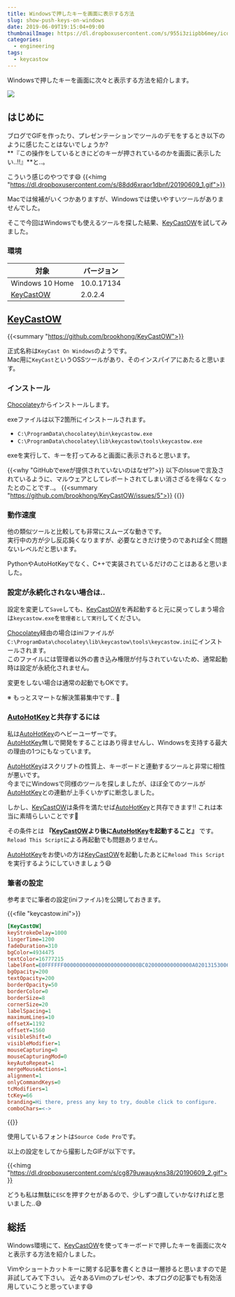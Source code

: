```yaml
---
title: Windowsで押したキーを画面に表示する方法
slug: show-push-keys-on-windows
date: 2019-06-09T19:15:04+09:00
thumbnailImage: https://dl.dropboxusercontent.com/s/955i3ziipbb6mey/icons8-team-1221956-unsplash.jpg
categories:
  - engineering
tags:
  - keycastow
---
```


Windowsで押したキーを画面に次々と表示する方法を紹介します。

<!--more-->

<img src="https://dl.dropboxusercontent.com/s/955i3ziipbb6mey/icons8-team-1221956-unsplas"/>

<!--toc-->


はじめに
--------

ブログでGIFを作ったり、プレゼンテーションでツールのデモをするとき以下のように感じたことはないでしょうか?  
**『この操作をしているときにどのキーが押されているのかを画面に表示したい..!!』**と..。

こういう感じのやつです😄
{{<himg "https://dl.dropboxusercontent.com/s/88dd6xraor1dbnf/20190609_1.gif">}}

Macでは候補がいくつかありますが、Windowsでは使いやすいツールがありませんでした。

そこで今回はWindowsでも使えるツールを探した結果、[KeyCastOW]を試してみました。

### 環境

|      対象       | バージョン |
| --------------- | ---------- |
| Windows 10 Home | 10.0.17134 |
| [KeyCastOW]     | 2.0.2.4    |


[KeyCastOW]
-----------

{{<summary "https://github.com/brookhong/KeyCastOW">}}

正式名称は`KeyCast On Windows`のようです。  
Mac用に`KeyCast`というOSSツールがあり、そのインスパイアにあたると思います。

### インストール

[Chocolatey]からインストールします。

exeファイルは以下2箇所にインストールされます。

* `C:\ProgramData\chocolatey\bin\keycastow.exe`
* `C:\ProgramData\chocolatey\lib\keycastow\tools\keycastow.exe`

exeを実行して、キーを打ってみると画面に表示されると思います。

{{<why "GitHubでexeが提供されていないのはなぜ?">}}
以下のIssueで言及されているように、マルウェアとしてレポートされてしまい消さざるを得なくなったとのことです..。
{{<summary "https://github.com/brookhong/KeyCastOW/issues/5">}}
{{</why>}}

### 動作速度

他の類似ツールと比較しても非常にスムーズな動きです。  
実行中の方が少し反応鈍くなりますが、必要なときだけ使うのであれば全く問題ないレベルだと思います。

PythonやAutoHotKeyでなく、C++で実装されているだけのことはあると思いました。


### 設定が永続化されない場合は..

設定を変更して`Save`しても、[KeyCastOW]を再起動すると元に戻ってしまう場合は`keycastow.exe`を`管理者として実行`してください。

[Chocolatey]経由の場合はiniファイルが`C:\ProgramData\chocolatey\lib\keycastow\tools\keycastow.ini`にインストールされます。  
このファイルには管理者以外の書き込み権限が付与されていないため、通常起動時は設定が永続化されません。

変更をしない場合は通常の起動でもOKです。

※ もっとスマートな解決策募集中です.. 🙇


### [AutoHotKey]と共存するには

私は[AutoHotKey]のヘビーユーザーです。  
[AutoHotKey]無しで開発をすることはあり得ませんし、Windowsを支持する最大の理由の1つにもなっています。

[AutoHotKey]はスクリプトの性質上、キーボードと連動するツールと非常に相性が悪いです。  
今までにWindowsで同様のツールを探しましたが、ほぼ全てのツールが[AutoHotKey]との連動が上手くいかずに断念しました。

しかし、[KeyCastOW]は条件を満たせば[AutoHotKey]と共存できます!! これは本当に素晴らしいことです👏

その条件とは **『[KeyCastOW]より後に[AutoHotKey]を起動すること』** です。  
`Reload This Script`による再起動でも問題ありません。

[AutoHotKey]をお使いの方は[KeyCastOW]を起動したあとに`Reload This Script`を実行するようにしていきましょう😄


### 筆者の設定

参考までに筆者の設定(iniファイル)を公開しておきます。

{{<file "keycastow.ini">}}
```ini
[KeyCastOW]
keyStrokeDelay=1000
lingerTime=1200
fadeDuration=310
bgColor=4934475
textColor=16777215
labelFont=E0FFFFFF000000000000000000000000BC020000000000000A02013153006F007500720063006500200043006F00640065002000500072006F000000000000000000000000000000000000000000000000000000000000000000000036
bgOpacity=200
textOpacity=200
borderOpacity=50
borderColor=0
borderSize=8
cornerSize=20
labelSpacing=1
maximumLines=10
offsetX=1192
offsetY=1560
visibleShift=0
visibleModifier=1
mouseCapturing=0
mouseCapturingMod=0
keyAutoRepeat=1
mergeMouseActions=1
alignment=1
onlyCommandKeys=0
tcModifiers=1
tcKey=66
branding=Hi there, press any key to try, double click to configure.
comboChars=<->
```
{{</file>}}

使用しているフォントは`Source Code Pro`です。

以上の設定をしてから撮影したGIFが以下です。

{{<himg "https://dl.dropboxusercontent.com/s/cg879uwauykns38/20190609_2.gif">}}

どうも私は無駄に`ESC`を押すクセがあるので、少しずつ直していかなければと思いました..😅


総括
----

Windows環境にて、[KeyCastOW]を使ってキーボードで押したキーを画面に次々と表示する方法を紹介しました。

Vimやショートカットキーに関する記事を書くときは一層捗ると思いますので是非試してみて下さい。
近々あるVimのプレゼンや、本ブログの記事でも有効活用していこうと思っています😄

[KeyCastOW]: https://github.com/brookhong/KeyCastOW
[Chocolatey]: https://chocolatey.org/search?q=keycastow
[AutoHotKey]: https://www.autohotkey.com/
